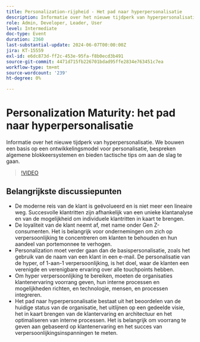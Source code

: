 ```yaml
---
title: Personalization-rijpheid - Het pad naar hyperpersonalisatie
description: Informatie over het nieuwe tijdperk van hyperpersonalisatie. Wij bouwen een basis op een verpersoonlijkingsontwikkelingsmodel, bespreken algemene blokkeersystemen en bieden tactische tips om aan de slag te gaan.Belangrijke discussiepunten - De moderne Klantenreis ​ het pad naar hyperpersonalisatie ​ Aan de slag bij uw organisatie
role: Admin, Developer, Leader, User
level: Intermediate
doc-type: Event
duration: 2360
last-substantial-update: 2024-06-07T00:00:00Z
jira: KT-15559
exl-id: e6dc873d-ff2c-453e-95fa-f8b0ecd3b491
source-git-commit: 4471d715fb226701bdad95ffe2834e763451c7ea
workflow-type: tm+mt
source-wordcount: '239'
ht-degree: 0%

---
```


# Personalization Maturity: het pad naar hyperpersonalisatie

Informatie over het nieuwe tijdperk van hyperpersonalisatie. We bouwen een basis op een ontwikkelingsmodel voor personalisatie, bespreken algemene blokkeersystemen en bieden tactische tips om aan de slag te gaan.

>[!VIDEO](https://video.tv.adobe.com/v/3429288/?learn=on)

## Belangrijkste discussiepunten

* De moderne reis van de klant is geëvolueerd en is niet meer een lineaire weg. Succesvolle klantritten zijn afhankelijk van een unieke klantanalyse en van de mogelijkheid om individuele klantritten in kaart te brengen.
* De loyaliteit van de klant neemt af, met name onder Gen Z-consumenten. Het is belangrijk voor ondernemingen om zich op verpersoonlijking te concentreren om klanten te behouden en hun aandeel van portemonnee te verhogen.
* Personalization moet verder gaan dan de basispersonalisatie, zoals het gebruik van de naam van een klant in een e-mail. De personalisatie van de hyper, of 1-aan-1 verpersoonlijking, is het doel, waar de klanten een verenigde en verenigbare ervaring over alle touchpoints hebben.
* Om hyper verpersoonlijking te bereiken, moeten de organisaties klantenervaring voorrang geven, hun interne processen en mogelijkheden richten, en technologie, mensen, en processen integreren.
* Het pad naar hyperpersonalisatie bestaat uit het beoordelen van de huidige status van de organisatie, het uitlijnen op een gedeelde visie, het in kaart brengen van de klantervaring en architectuur en het optimaliseren van interne processen.  Het is belangrijk om voorrang te geven aan gebaseerd op klantenervaring en het succes van verpersoonlijkingsinspanningen te meten.